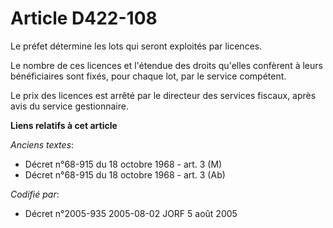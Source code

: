 # Article D422-108

Le préfet détermine les lots qui seront exploités par licences.

Le nombre de ces licences et l'étendue des droits qu'elles confèrent à leurs bénéficiaires sont fixés, pour chaque lot, par
le service compétent.

Le prix des licences est arrêté par le directeur des services fiscaux, après avis du service gestionnaire.

**Liens relatifs à cet article**

_Anciens textes_:

  - Décret n°68-915 du 18 octobre 1968 - art. 3 (M)
  - Décret n°68-915 du 18 octobre 1968 - art. 3 (Ab)

_Codifié par_:

  - Décret n°2005-935 2005-08-02 JORF 5 août 2005
